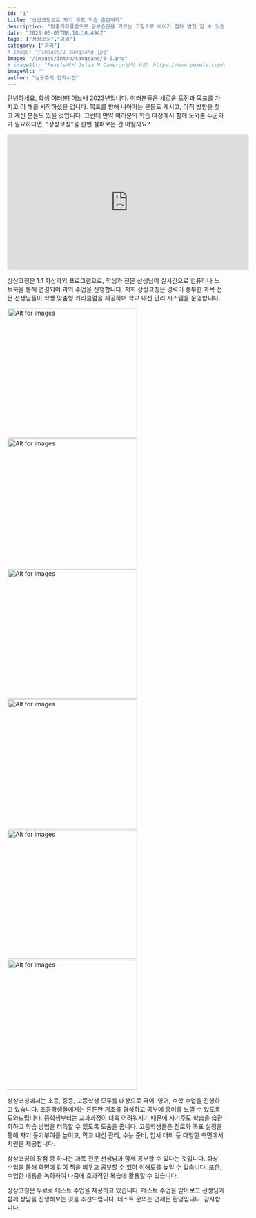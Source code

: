 ```yaml
---
id: "1"
title: "상상코칭으로 자기 주도 학습 훈련하자"
description: "맞춤커리큘럼으로 공부습관을 기르는 코칭으로 아이가 점차 발전 할 수 있습니다."
date: "2023-06-05T08:18:10.494Z"
tags: ["상상코칭","과외"]
category: ["과외"]
# image: "/images/1_sangsang.jpg"
image: "/images/intro/sangsang/8-2.png"
# imageAlt: "Pexels에서 Julia M Cameron님의 사진: https://www.pexels.com/ko-kr/photo/4144224/"
imageAlt: ""
author: "실용주의 잡학사전"
---
```


<p className="mb-3 font-light text-gray-500 dark:text-gray-400 first-line:uppercase first-line:tracking-widest first-letter:text-7xl first-letter:font-bold first-letter:text-gray-900 dark:first-letter:text-gray-100 first-letter:mr-3 first-letter:float-left">
안녕하세요, 학생 여러분! 어느새 2023년입니다. 여러분들은 새로운 도전과 목표를 가지고 이 해를 시작하셨을 겁니다. 목표를 향해 나아가는 분들도 계시고, 아직 방향을 찾고 계신 분들도 있을 것입니다. 그런데 만약 여러분의 학습 여정에서 함께 도와줄 누군가가 필요하다면, "상상코칭"을 한번 살펴보는 건 어떨까요?
</p>

<div className="flex justify-center">
  <iframe width="560" height="315" src="https://www.youtube.com/embed/HTI7UanlnYk" title="YouTube video player" frameborder="0" allow="accelerometer; autoplay; clipboard-write; encrypted-media; gyroscope; picture-in-picture; web-share" allowfullscreen></iframe>
</div>
<p className="font-light text-gray-500 dark:text-gray-400">
상상코칭은 1:1 화상과외 프로그램으로, 학생과 전문 선생님이 실시간으로 컴퓨터나 노트북을 통해 연결되어 과외 수업을 진행합니다. 저희 상상코칭은 경력이 풍부한 과목 전문 선생님들이 학생 맞춤형 커리큘럼을 제공하며 학교 내신 관리 시스템을 운영합니다.
</p>
<div className="relative">
  <!-- <div className="flex" style="transform:translateX(-600px)"> -->
  <div className="flex flex-wrap justify-center not-prose">
    <img
        height="300px"
        width="300px"
        className="cover "
        style="margin:1px"
        alt="Alt for images"
        src="/images/business/sangsang/review01.png"
    />
    <img
        height="300px"
        width="300px"
        className="cover  "
        style="margin:1px"
        alt="Alt for images"
        src="/images/business/sangsang/review02.png"
    />
    <img
        height="300px"
        width="300px"
        className="cover  "
        style="margin:1px"
        alt="Alt for images"
        src="/images/business/sangsang/review03.png"
    />
    <img
        height="300px"
        width="300px"
        className="cover  "
        style="margin:1px"
        alt="Alt for images"
        src="/images/business/sangsang/review04.png"
    />
    <img
        height="300px"
        width="300px"
        className="cover  "
        style="margin:1px"
        alt="Alt for images"
        src="/images/business/sangsang/review05.png"
    />
    <img
        height="300px"
        width="300px"
        className="cover  "
        style="margin:1px"
        alt="Alt for images"
        src="/images/business/sangsang/review06.png"
    />
  </div>
</div>
<p className="font-light text-gray-500 dark:text-gray-400">
상상코칭에서는 초등, 중등, 고등학생 모두를 대상으로 국어, 영어, 수학 수업을 진행하고 있습니다. 초등학생들에게는 튼튼한 기초를 형성하고 공부에 흥미를 느낄 수 있도록 도와드립니다. 중학생부터는 교과과정이 더욱 어려워지기 때문에 자기주도 학습을 습관화하고 학습 방법을 터득할 수 있도록 도움을 줍니다. 고등학생들은 진로와 목표 설정을 통해 자기 동기부여를 높이고, 학교 내신 관리, 수능 준비, 입시 대비 등 다양한 측면에서 지원을 제공합니다.
</p>
<p className="font-light text-gray-500 dark:text-gray-400">
상상코칭의 장점 중 하나는 과목 전문 선생님과 함께 공부할 수 있다는 것입니다. 화상 수업을 통해 화면에 같이 책을 띄우고 공부할 수 있어 이해도를 높일 수 있습니다. 또한, 수업한 내용을 녹화하여 나중에 효과적인 복습에 활용할 수 있습니다.
</p>
<p className="font-light text-gray-500 dark:text-gray-400">
상상코칭은 무료로 테스트 수업을 제공하고 있습니다. 테스트 수업을 받아보고 선생님과 함께 상담을 진행해보는 것을 추천드립니다. 테스트 문의는 언제든 환영입니다.
감사합니다.
</p>
<!-- <div className="py-3.5 text-left font-normal rounded-bl-[10px] rounded-br-[10px] bg-[rgba(235,242,254,1)] text-[rgba(35,46,82,1)]">
  <img
      height="324px"
      width="1424px"
      className="cover"
      alt="Alt for images"
      src="https://source.unsplash.com/random/100x100"
  />
  <p className="text-xs leading-normal text-center uppercase">
      Image caption or credit
  </p>
</div>
<div className="gap-2.5 p-4 border-t-4 border-blue-500  rounded-lg text-left font-medium drop-shadow-lg bg-[rgba(235,242,254,1)] text-[rgba(35,46,82,1)]">
  <p className="p-2 text-[22px]">
    Design comps, layouts, wireframes will your clients accept that you go about things the facile way? Authorities in our business will tell in no uncertain terms that Lorem Ipsum is that huge, huge no no to forswear forever.
  </p>
</div> -->
